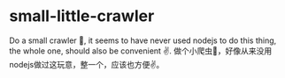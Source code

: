 # small-little-crawler
Do a small crawler 🐛, it seems to have never used nodejs to do this thing, the whole one, should also be convenient ✌️. 做个小爬虫🐛，好像从来没用nodejs做过这玩意，整一个，应该也方便✌️。

